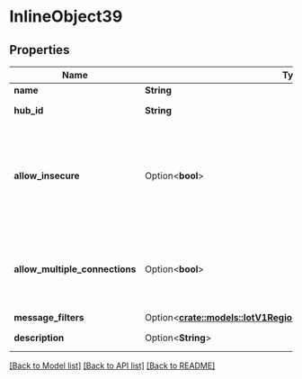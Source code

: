 # InlineObject39

## Properties

Name | Type | Description | Notes
------------ | ------------- | ------------- | -------------
**name** | **String** | Device name | 
**hub_id** | **String** | ID of the device's hub | 
**allow_insecure** | Option<**bool**> | Allow plain and server-authenticated SSL connections in addition to mutually-authenticated ones | [optional]
**allow_multiple_connections** | Option<**bool**> | Allow multiple physical devices to connect with this device's credentials | [optional]
**message_filters** | Option<[**crate::models::IotV1RegionsRegionDevicesMessageFilters**](_iot_v1_regions__region__devices_message_filters.md)> |  | [optional]
**description** | Option<**String**> | Device description | [optional]

[[Back to Model list]](../README.md#documentation-for-models) [[Back to API list]](../README.md#documentation-for-api-endpoints) [[Back to README]](../README.md)


